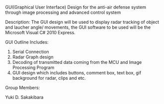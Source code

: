 GUI(Graphical User Interface) Design for the anti-air defense system through image processing and advanced control system


Description:
The GUI design will be used to display radar tracking of object and laucher angle/ movements, the GUI software
to be used will be the Microsoft Visual C# 2010 Express.

GUI Outline Includes:

1. Serial Connection
2. Radar Graph design
3. Decoding of transmitted data coming from the MCU and Image Processing Program
4. GUI design which includes buttons, comment box, text box, gif background for radar, clips and etc.

Group Members:

Yuki D. Sakakibara
